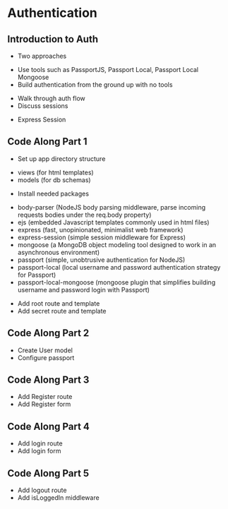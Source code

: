 # Authentication

## Introduction to Auth
* Two approaches
 - Use tools such as PassportJS, Passport Local, Passport Local Mongoose
 - Build authentication from the ground up with no tools
* Walk through auth flow
* Discuss sessions
 - Express Session

## Code Along Part 1
* Set up app directory structure
 - views (for html templates)
 - models (for db schemas)
* Install needed packages
 - body-parser (NodeJS body parsing middleware, parse incoming requests bodies under the req.body property)
 - ejs (embedded Javascript templates commonly used in html files)
 - express (fast, unopinionated, minimalist web framework)
 - express-session (simple session middleware for Express)
 - mongoose (a MongoDB object modeling tool designed to work in an asynchronous environment)
 - passport (simple, unobtrusive authentication for NodeJS)
 - passport-local (local username and password authentication strategy for Passport)
 - passport-local-mongoose (mongoose plugin that simplifies building username and password login with Passport)
* Add root route and template
* Add secret route and template

## Code Along Part 2
* Create User model
* Configure passport

## Code Along Part 3
* Add Register route
* Add Register form

## Code Along Part 4
* Add login route
* Add login form

## Code Along Part 5
* Add logout route
* Add isLoggedIn middleware
